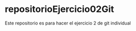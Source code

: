 repositorioEjercicio02Git
=========================

Este repositorio es para hacer el ejercicio 2 de git individual
